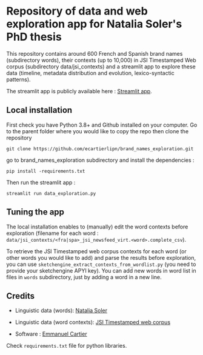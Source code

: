 # Repository of data and web exploration app for Natalia Soler's PhD thesis

This repository contains around 600 French and Spanish brand names (subdirectory words), their contexts (up to 10,000) in JSI Timestamped Web corpus (subdirectory data/jsi_contexts) and a streamlit app to explore these data (timeline, metadata distribution and evolution, lexico-syntactic patterns).

The streamlit app is publicly available here : [Streamlit app](https://ecartierlipn-brand-names-exploration-data-exploration-nh964l.streamlitapp.com/).

## Local installation

First check you have Python 3.8+ and Github installed on your computer.
Go to the parent folder where you would like to copy the repo then clone the repository

```
git clone https://github.com/ecartierlipn/brand_names_exploration.git
```

go to brand_names_exploration subdirectory and install the dependencies :

```
pip install -requirements.txt
```

Then run the streamlit app :

```
streamlit run data_exploration.py
```

## Tuning the app

The local installation enables to (manually) edit the word contexts before exploration (filename for each word : `data/jsi_contexts/<fra|spa>_jsi_newsfeed_virt.<word>.complete_csv`). 

To retrieve the JSI Timestamped web corpus contexts for each word (or other words you would like to add) and parse the results before exploration, you can use `sketchengine_extract_contexts_from_wordlist.py` (you need to provide your sketchengine APYI key). You can add new words in word list in files in `words` subdirectory, just by adding a word in a new line.

## Credits

- Linguistic data (words): [Natalia Soler](https://www.lattice.cnrs.fr/membres/doctorants/natalia-soler/)                                                                                                                                                                                                          

- Linguistic data (word contexts): [JSI Timestamped web corpus](https://www.sketchengine.eu/jozef-stefan-institute-newsfeed-corpus/)
                                                                                                                                                                                                          
- Software : [Emmanuel Cartier](https://lipn.univ-paris13.fr/~cartier/)                                                                                                                                                                                                          

Check `requirements.txt` file for python libraries.





